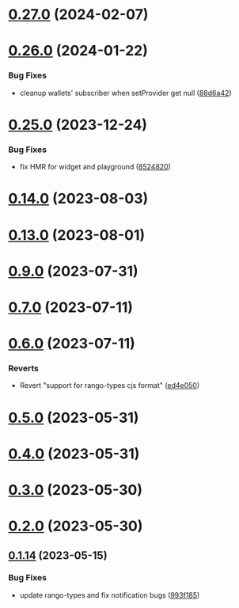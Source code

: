 # [0.27.0](https://github.com/rango-exchange/rango-client/compare/provider-safepal@0.26.0...provider-safepal@0.27.0) (2024-02-07)



# [0.26.0](https://github.com/rango-exchange/rango-client/compare/provider-safepal@0.25.0...provider-safepal@0.26.0) (2024-01-22)


### Bug Fixes

* cleanup wallets' subscriber when setProvider get null ([88d6a42](https://github.com/rango-exchange/rango-client/commit/88d6a423c49b34b3d9ff567e22df36c3b009bb76))



# [0.25.0](https://github.com/rango-exchange/rango-client/compare/provider-safepal@0.23.0...provider-safepal@0.25.0) (2023-12-24)


### Bug Fixes

* fix HMR for widget and playground ([8524820](https://github.com/rango-exchange/rango-client/commit/8524820f10cf0b8921f3db0c4f620ff98daa4103))



# [0.14.0](https://github.com/rango-exchange/rango-client/compare/provider-safepal@0.13.0...provider-safepal@0.14.0) (2023-08-03)



# [0.13.0](https://github.com/rango-exchange/rango-client/compare/provider-safepal@0.12.0...provider-safepal@0.13.0) (2023-08-01)



# [0.9.0](https://github.com/rango-exchange/rango-client/compare/provider-safepal@0.8.0...provider-safepal@0.9.0) (2023-07-31)



# [0.7.0](https://github.com/rango-exchange/rango-client/compare/provider-safepal@0.6.0...provider-safepal@0.7.0) (2023-07-11)



# [0.6.0](https://github.com/rango-exchange/rango-client/compare/provider-safepal@0.5.0...provider-safepal@0.6.0) (2023-07-11)


### Reverts

* Revert "support for rango-types cjs format" ([ed4e050](https://github.com/rango-exchange/rango-client/commit/ed4e050bfc0dcde7aeffa6b0d73b02080a5721eb))



# [0.5.0](https://github.com/rango-exchange/rango-client/compare/provider-safepal@0.4.0...provider-safepal@0.5.0) (2023-05-31)



# [0.4.0](https://github.com/rango-exchange/rango-client/compare/provider-safepal@0.3.0...provider-safepal@0.4.0) (2023-05-31)



# [0.3.0](https://github.com/rango-exchange/rango-client/compare/provider-safepal@0.2.0...provider-safepal@0.3.0) (2023-05-30)



# [0.2.0](https://github.com/rango-exchange/rango-client/compare/provider-safepal@0.1.15...provider-safepal@0.2.0) (2023-05-30)



## [0.1.14](https://github.com/rango-exchange/rango-client/compare/provider-safepal@0.1.13...provider-safepal@0.1.14) (2023-05-15)


### Bug Fixes

* update rango-types and fix notification bugs ([993f185](https://github.com/rango-exchange/rango-client/commit/993f185e0b8c5e5e15a2c65ba2d85d1f9c8daa90))



